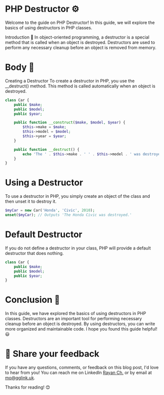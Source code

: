 # PHP Destructor :gear:
Welcome to the guide on PHP Destructor! In this guide, we will explore the basics of using destructors in PHP classes.

Introduction :wave:
In object-oriented programming, a destructor is a special method that is called when an object is destroyed. Destructors are used to perform any necessary cleanup before an object is removed from memory.

# Body :muscle:
Creating a Destructor
To create a destructor in PHP, you use the __destruct() method. This method is called automatically when an object is destroyed.

```php
class Car {
    public $make;
    public $model;
    public $year;

    public function __construct($make, $model, $year) {
        $this->make = $make;
        $this->model = $model;
        $this->year = $year;
    }

    public function __destruct() {
        echo 'The ' . $this->make . ' ' . $this->model . ' was destroyed.';
    }
}
```
# Using a Destructor
To use a destructor in PHP, you simply create an object of the class and then unset it to destroy it.

```php
$myCar = new Car('Honda', 'Civic', 2010);
unset($myCar); // Outputs 'The Honda Civic was destroyed.'
```
# Default Destructor
If you do not define a destructor in your class, PHP will provide a default destructor that does nothing.

```php
class Car {
    public $make;
    public $model;
    public $year;
}
```
# Conclusion :clap:
In this guide, we have explored the basics of using destructors in PHP classes. Destructors are an important tool for performing necessary cleanup before an object is destroyed. By using destructors, you can write more organized and maintainable code. I hope you found this guide helpful! :smiley:

# 📣 Share your feedback

If you have any questions, comments, or feedback on this blog post, I'd love to hear from you! You can reach me on LinkedIn [Rayan Ch.](https://www.linkedin.com/in/rayan-ch-b787ab224/) or by email at [mo@gglink.uk](mailto:mo@gglink.uk).

Thanks for reading! 😊



